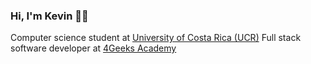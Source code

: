 ### Hi, I'm Kevin 👋🏾

Computer science student at <a href="https://www.ucr.ac.cr/">University of Costa Rica (UCR)</a>
Full stack software developer at <a href="https://4geeksacademy.com/">4Geeks Academy</a>

<!--
**KevinJPC/KevinJPC** is a ✨ _special_ ✨ repository because its `README.md` (this file) appears on your GitHub profile.

Here are some ideas to get you started:

- 🔭 I’m currently working on ...
- 🌱 I’m currently learning ...
- 👯 I’m looking to collaborate on ...
- 🤔 I’m looking for help with ...
- 💬 Ask me about ...
- 📫 How to reach me: ...
- 😄 Pronouns: ...
- ⚡ Fun fact: ...
-->
